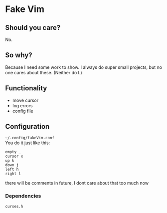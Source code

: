 # Fake Vim
## Should you care?
No.
## So why?
Because I need some work to show. I always do super small projects, but no one cares about these. (Neither do I.)

## Functionality
- move cursor  
- log errors  
- config file

## Configuration
`~/.config/fakeVim.conf`  
You do it just like this:  
```
empty _
cursor x
up k
down j
left h
right l
```

there will be comments in future, I dont care about that too much now

### Dependencies
```curses.h```
